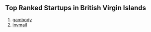 ## Top Ranked Startups in British Virgin Islands

1. [gambody](http://www.startupranking.com/gambody)
2. [invmail](http://www.startupranking.com/invmail)

